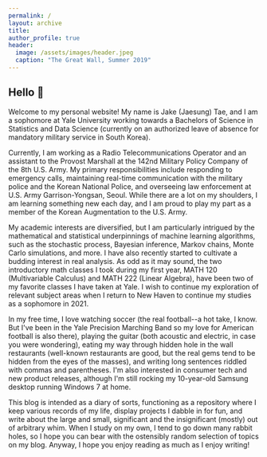 ```yaml
---
permalink: /
layout: archive
title: 
author_profile: true
header:
  image: /assets/images/header.jpeg
  caption: "The Great Wall, Summer 2019"
---
```


## Hello :wave:

Welcome to my personal website! My name is Jake (Jaesung) Tae, and I am a sophomore at Yale University working towards a Bachelors of Science in Statistics and Data Science (currently on an authorized leave of absence for mandatory military service in South Korea).

Currently, I am working as a Radio Telecommunications Operator and an assistant to the Provost Marshall at the 142nd Military Policy Company of the 8th U.S. Army. My primary responsibilities include responding to emergency calls, maintaining real-time communication with the military police and the Korean National Police, and overseeing law enforcement at U.S. Army Garrison-Yongsan, Seoul. While there are a lot on my shoulders, I am learning something new each day, and I am proud to play my part as a member of the Korean Augmentation to the U.S. Army.

My academic interests are diversified, but I am particularly intrigued by the mathematical and statistical underpinnings of machine learning algorithms, such as the stochastic process, Bayesian inference, Markov chains, Monte Carlo simulations, and more. I have also recently started to cultivate a budding interest in real analysis. As odd as it may sound, the two introductory math classes I took during my first year, MATH 120 (Multivariable Calculus) and MATH 222 (Linear Algebra), have been two of my favorite classes I have taken at Yale. I wish to continue my exploration of relevant subject areas when I return to New Haven to continue my studies as a sophomore in 2021. 

In my free time, I love watching soccer (the real football--a hot take, I know. But I've been in the Yale Precision Marching Band so my love for American football is also there), playing the guitar (both acoustic and electric, in case you were wondering), eating my way through hidden hole in the wall restaurants (well-known restaurants are good, but the real gems tend to be hidden from the eyes of the masses), and writing long sentences riddled with commas and parentheses. I'm also interested in consumer tech and new product releases, although  I'm still rocking my 10-year-old Samsung desktop running Windows 7 at home. 

This blog is intended as a diary of sorts, functioning as a repository where I keep various records of my life, display projects I dabble in for fun, and write about the large and small, significant and the insignificant (mostly) out of arbitrary whim. When I study on my own, I tend to go down many rabbit holes, so I hope you can bear with the ostensibly random selection of topics on my blog. Anyway, I hope you enjoy reading as much as I  enjoy writing!